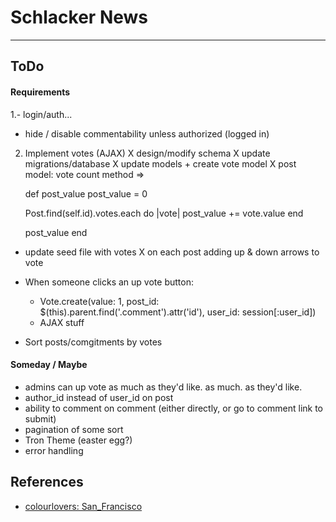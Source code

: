 # Schlacker News
---

## ToDo

#### Requirements
1.- login/auth...
  - hide / disable commentability unless authorized (logged in)

2. Implement votes (AJAX)
  X design/modify schema
  X update migrations/database
  X update models + create vote model
    X post model: vote count method =>

    def post_value
      post_value = 0

      Post.find(self.id).votes.each do |vote|
        post_value += vote.value
      end

      post_value
    end
    


  - update seed file with votes
  X on each post adding up & down arrows to vote
    
    <!-- <p><%= item.post_value %></p> -->


  - When someone clicks an up vote button:
     - Vote.create(value: 1, post_id: $(this).parent.find('.comment').attr('id'), user_id: session[:user_id])
     - AJAX stuff


  - Sort posts/comgitments by votes




#### Someday / Maybe
- admins can up vote as much as they'd like. as much. as they'd like.
- author_id instead of user_id on post
- ability to comment on comment (either directly, or go to comment link to submit)
- pagination of some sort
- Tron Theme (easter egg?)
- error handling

## References

- [colourlovers: San_Francisco](http://www.colourlovers.com/palette/576743/San_Francisco)